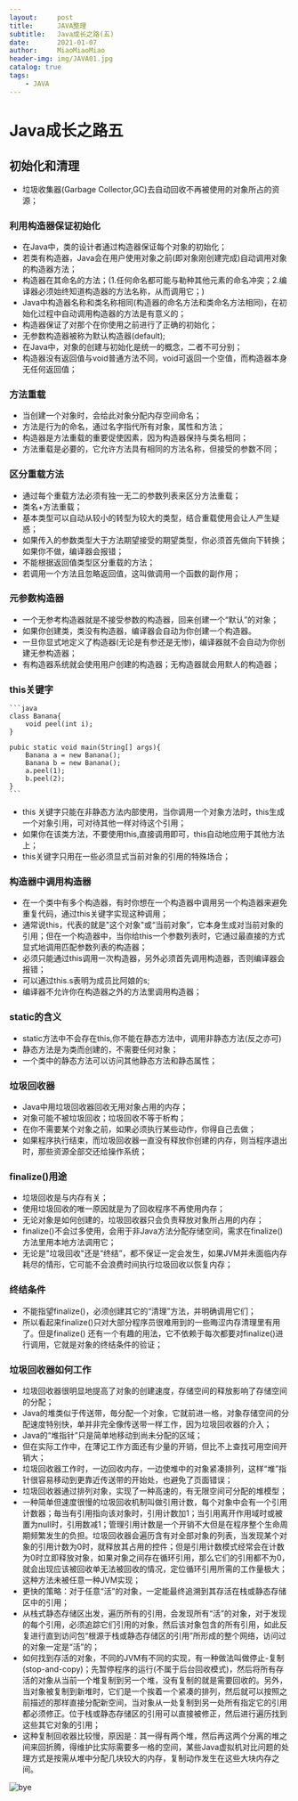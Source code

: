 ```yaml
---
layout:     post                   
title:      JAVA整理   
subtitle:   Java成长之路(五)
date:       2021-01-07       
author:     MiaoMiaoMiao                   
header-img: img/JAVA01.jpg
catalog: true                       
tags:                               
    - JAVA
---
```

# Java成长之路五

## 初始化和清理

- 垃圾收集器(Garbage Collector,GC)去自动回收不再被使用的对象所占的资源；

### 利用构造器保证初始化
- 在Java中，类的设计者通过构造器保证每个对象的初始化；
- 若类有构造器，Java会在用户使用对象之前(即对象刚创建完成)自动调用对象的构造器方法；
- 构造器在其命名的方法；(1.任何命名都可能与勒种其他元素的命名冲突；2.编译器必须始终知道构造器的方法名称，从而调用它；)
- Java中构造器名称和类名称相同(构造器的命名方法和类命名方法相同)，在初始化过程中自动调用构造器的方法是有意义的；
- 构造器保证了对那个在你使用之前进行了正确的初始化；
- 无参数构造器被称为默认构造器(default);
- 在Java中，对象的创建与初始化是统一的概念，二者不可分别；
- 构造器没有返回值与void普通方法不同，void可返回一个空值，而构造器本身无任何返回值；

### 方法重载
- 当创建一个对象时，会给此对象分配内存空间命名；
- 方法是行为的命名，通过名字指代所有对象，属性和方法；
- 构造器是方法重载的重要促使因素，因为构造器保持与类名相同；
- 方法重载是必要的，它允许方法具有相同的方法名称，但接受的参数不同；

### 区分重载方法
- 通过每个重载方法必须有独一无二的参数列表来区分方法重载；
- 类名+方法重载；
- 基本类型可以自动从较小的转型为较大的类型，结合重载使用会让人产生疑惑；
- 如果传入的参数类型大于方法期望接受的期望类型，你必须首先做向下转换；如果你不做，编译器会报错；
- 不能根据返回值类型区分重载的方法；
- 若调用一个方法且忽略返回值，这叫做调用一个函数的副作用；

### 元参数构造器
 - 一个无参考构造器就是不接受参数的构造器，回来创建一个“默认”的对象；
 - 如果你创建类，类没有构造器，编译器会自动为你创建一个构造器。
 - 一旦你显式地定义了构造器(无论是有参还是无惨)，编译器就不会自动为你创建无参构造器；
 - 有构造器系统就会使用用户创建的构造器；无构造器就会用默人的构造器；

### this关键字
    ```java
    class Banana{
        void peel(int i);
    }

    pubic static void main(String[] args){
        Banana a = new Banana();
        Banana b = new Banana();
        a.peel(1);
        b.peel(2);
    }
    ```
 - this 关键字只能在非静态方法内部使用，当你调用一个对象方法时，this生成一个对象引用，可对待其他一样对待这个引用；
 - 如果你在该类方法，不要使用this,直接调用即可，this自动地应用于其他方法上；
 - this关键字只用在一些必须显式当前对象的引用的特殊场合；

### 构造器中调用构造器
 - 在一个类中有多个构造器，有时你想在一个构造器中调用另一个构造器来避免重复代码，通过this关键字实现这种调用；
 - 通常说this，代表的就是"这个对象"或“当前对象”，它本身生成对当前对象的引用；但在一个构造器中，当你给this一个参数列表时，它通过最直接的方式显式地调用匹配参数列表的构造器；
 - 必须只能通过this调用一次构造器，另外必须首先调用构造器，否则编译器会报错；
 - 可以通过this.s表明为成员比阿娘的s;
 - 编译器不允许你在构造器之外的方法里调用构造器；

### static的含义
 - static方法中不会存在this,你不能在静态方法中，调用非静态方法(反之亦可)
 - 静态方法是为类而创建的，不需要任何对象；
 - 一个类中的静态方法可以访问其他静态方法和静态属性；

### 垃圾回收器
 - Java中用垃圾回收器回收无用对象占用的内存；
 - 对象可能不被垃圾回收；垃圾回收不等于析构；
 - 在你不需要某个对象之前，如果必须执行某些动作，你得自己去做；
 - 如果程序执行结束，而垃圾回收器一直没有释放你创建的内存，则当程序退出时，那些资源全部交还给操作系统；

### finalize()用途
 - 垃圾回收是与内存有关；
 - 使用垃圾回收的唯一原因就是为了回收程序不再使用内存；
 - 无论对象是如何创建的，垃圾回收器只会负责释放对象所占用的内存；
 - finalize()不会过多使用，会用于非Java方法分配存储空间，需求在finalize()方法里用本地方法调用它；
 - 无论是"垃圾回收"还是“终结”，都不保证一定会发生，如果JVM并未面临内存耗尽的情形，它可能不会浪费时间执行垃圾回收以恢复内存；

### 终结条件
 - 不能指望finalize()，必须创建其它的“清理”方法，并明确调用它们；
 - 所以看起来finalize()只对大部分程序员很难用到的一些晦涩内存清理里有用了。但是finalize() 还有一个有趣的用法，它不依赖于每次都要对finalize()进行调用，它就是对象的终结条件的验证；

### 垃圾回收器如何工作
 - 垃圾回收器很明显地提高了对象的创建速度，存储空间的释放影响了存储空间的分配；
 - Java的堆类似于传送带，毎分配一个对象，它就前进一格，对象存储空间的分配速度特别快，单并非完全像传送带一样工作，因为垃圾回收器的介入；
 - Java的“堆指针”只是简单地移动到尚未分配的区域；
 - 但在实际工作中，在薄记工作方面还有少量的开销，但比不上查找可用空间开销大；
 - 垃圾回收器工作时，一边回收内存，一边使堆中的对象紧凑排列，这样“堆”指针很容易移动到更靠近传送带的开始处，也避免了页面错误；
 - 垃圾回收器通过排列对象，实现了一种高速的，有无限空间可分配的堆模型；
 - 一种简单但速度很慢的垃圾回收机制叫做引用计数，每个对象中会有一个引用计数器；毎当有引用指向该对象时，引用计数加1；当引用离开作用域时或被置为null时，引用数减1；管理引用计数是一个开销不大但是在程序整个生命周期频繁发生的负担。垃圾回收器会遍历含有对全部对象的列表，当发现某个对象的引用计数为0时，就释放其占用的控件；但是引用计数模式经常会在计数为0时立即释放对象，如果对象之间存在循环引用，那么它们的引用都不为0，就会出现应该被回收单无法被回收的情况，定位循环引用所需的工作量极大；这种方法未被任意一种JVM实现；
 - 更快的策略：对于任意“活”的对象，一定能最终追溯到其存活在栈或静态存储区中的引用；
 - 从栈式静态存储区出发，遍历所有的引用，会发现所有“活”的对象，对于发现的每个引用，必须追踪它们引用的对象，然后该对象包含的所有引用，如此反复进行直到访问包“根源于栈或静态存储区的引用”所形成的整个网络，访问过的对象一定是“活”的；
 - 如何找到存活的对象，不同的JVM有不同的实现，有一种做法叫做停止-复制(stop-and-copy)；先暂停程序的运行(不属于后台回收模式)，然后将所有存活的对象从当前一个堆复制到另一个堆，没有复制的就是需要回收的。另外，当对象被复制到新堆时，它们是一个挨着一个紧凑的排列，然后就可以按照之前描述的那样直接分配新空间，当对象从一处复制到另一处所有指定它的引用都必须修正。位于栈或静态存储区的引用可以直接被修正，然后进行遍历找到这些其它对象的引用；
 - 这种复制回收器比较慢，原因是：其一得有两个堆，然后再这两个分离的堆之间来回折腾，得维护比实际需要多一格的空间，某些Java虚拟机对比问题的处理方式是按需从堆中分配几块较大的内存，复制动作发生在这些大块内存之间。

![bye](https://i.loli.net/2020/07/18/As9UOXhr8Kl4IQe.png)


